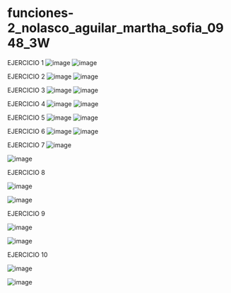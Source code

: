 # funciones-2_nolasco_aguilar_martha_sofia_0948_3W
EJERCICIO 1 
![image](https://github.com/user-attachments/assets/7b2f2ab7-d746-4554-ae1f-19faedee2596)
![image](https://github.com/user-attachments/assets/0ca2639b-f16c-4fc3-8116-e4f626907ea2)

EJERCICIO 2 
![image](https://github.com/user-attachments/assets/ec6a3620-591e-4563-a8da-f6c7a1a195e9)
![image](https://github.com/user-attachments/assets/2dd19b98-8480-4224-90a1-7b811fc84995)

EJERCICIO 3 
![image](https://github.com/user-attachments/assets/6a456442-9842-47a5-900f-8c51572fc2e3)
![image](https://github.com/user-attachments/assets/2f28ad4a-1e5e-484f-ad58-183e568a951d)

EJERCICIO 4 
![image](https://github.com/user-attachments/assets/a51d7412-3404-4339-a4cf-529e18e2251e)
![image](https://github.com/user-attachments/assets/78094fce-62de-46ea-80e7-f39a798a3ba8)


EJERCICIO 5 
![image](https://github.com/user-attachments/assets/fca55f96-e0b3-48bd-8ec4-c9c8b0428afa)
![image](https://github.com/user-attachments/assets/2a9d783e-5df4-49da-b4f6-c2ea3492730f)

EJERCICIO 6
![image](https://github.com/user-attachments/assets/dc5bb863-b80b-4033-8d4b-8e82dbfa2918)
![image](https://github.com/user-attachments/assets/34e1c85f-d333-420a-b96d-ad17f722958b)

EJERCICIO 7
![image](https://github.com/user-attachments/assets/0ecdc069-3ee9-4cd3-b92f-d38680cdb953)

![image](https://github.com/user-attachments/assets/3f14266c-7996-440b-9c58-237a16a0ad2e)

EJERCICIO 8 

![image](https://github.com/user-attachments/assets/79ddea7d-ceb7-4bb2-a8ff-6cef482e90a3)

![image](https://github.com/user-attachments/assets/c4acd028-e872-4165-8139-49de7cdae3f7)

EJERCICIO 9

![image](https://github.com/user-attachments/assets/ad0829b8-e0ed-482e-a775-f2e458d98113)

![image](https://github.com/user-attachments/assets/b6f74848-385e-4a8f-94ff-3e18c59a463f)

EJERCICIO 10

![image](https://github.com/user-attachments/assets/a39570e0-9123-4d38-83c0-e601b31958d2)

![image](https://github.com/user-attachments/assets/ed9fe6fe-bffa-4861-8f28-f8a227ed6825)
















